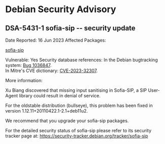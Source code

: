 
Debian Security Advisory
========================


DSA-5431-1 sofia-sip -- security update
---------------------------------------



Date Reported:
16 Jun 2023
Affected Packages:

[sofia-sip](https://packages.debian.org/src:sofia-sip)

Vulnerable:
Yes
Security database references:
In the Debian bugtracking system: [Bug 1036847](https://bugs.debian.org/cgi-bin/bugreport.cgi?bug=1036847).  
In Mitre's CVE dictionary: [CVE-2023-32307](https://security-tracker.debian.org/tracker/CVE-2023-32307).  

More information:

Xu Biang discovered that missing input sanitising in Sofia-SIP, a SIP
User-Agent library could result in denial of service.


For the oldstable distribution (bullseye), this problem has been fixed
in version 1.12.11+20110422.1-2.1+deb11u2.


We recommend that you upgrade your sofia-sip packages.


For the detailed security status of sofia-sip please refer to
its security tracker page at:
<https://security-tracker.debian.org/tracker/sofia-sip>





